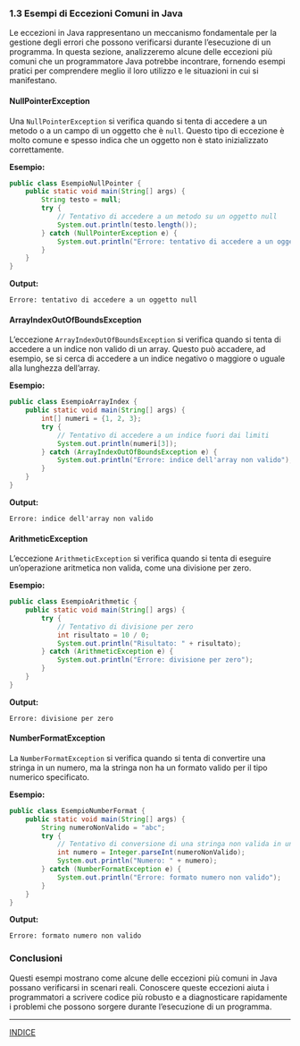 ### 1.3 Esempi di Eccezioni Comuni in Java

Le eccezioni in Java rappresentano un meccanismo fondamentale per la gestione degli errori che possono verificarsi durante l’esecuzione di un programma. In questa sezione, analizzeremo alcune delle eccezioni più comuni che un programmatore Java potrebbe incontrare, fornendo esempi pratici per comprendere meglio il loro utilizzo e le situazioni in cui si manifestano.

#### NullPointerException
Una `NullPointerException` si verifica quando si tenta di accedere a un metodo o a un campo di un oggetto che è `null`. Questo tipo di eccezione è molto comune e spesso indica che un oggetto non è stato inizializzato correttamente.

**Esempio:**
```java
public class EsempioNullPointer {
    public static void main(String[] args) {
        String testo = null;
        try {
            // Tentativo di accedere a un metodo su un oggetto null
            System.out.println(testo.length());
        } catch (NullPointerException e) {
            System.out.println("Errore: tentativo di accedere a un oggetto null");
        }
    }
}
```
**Output:**
```
Errore: tentativo di accedere a un oggetto null
```

#### ArrayIndexOutOfBoundsException
L’eccezione `ArrayIndexOutOfBoundsException` si verifica quando si tenta di accedere a un indice non valido di un array. Questo può accadere, ad esempio, se si cerca di accedere a un indice negativo o maggiore o uguale alla lunghezza dell’array.

**Esempio:**
```java
public class EsempioArrayIndex {
    public static void main(String[] args) {
        int[] numeri = {1, 2, 3};
        try {
            // Tentativo di accedere a un indice fuori dai limiti
            System.out.println(numeri[3]);
        } catch (ArrayIndexOutOfBoundsException e) {
            System.out.println("Errore: indice dell'array non valido");
        }
    }
}
```
**Output:**
```
Errore: indice dell'array non valido
```

#### ArithmeticException
L’eccezione `ArithmeticException` si verifica quando si tenta di eseguire un’operazione aritmetica non valida, come una divisione per zero.

**Esempio:**
```java
public class EsempioArithmetic {
    public static void main(String[] args) {
        try {
            // Tentativo di divisione per zero
            int risultato = 10 / 0;
            System.out.println("Risultato: " + risultato);
        } catch (ArithmeticException e) {
            System.out.println("Errore: divisione per zero");
        }
    }
}
```
**Output:**
```
Errore: divisione per zero
```

#### NumberFormatException
La `NumberFormatException` si verifica quando si tenta di convertire una stringa in un numero, ma la stringa non ha un formato valido per il tipo numerico specificato.

**Esempio:**
```java
public class EsempioNumberFormat {
    public static void main(String[] args) {
        String numeroNonValido = "abc";
        try {
            // Tentativo di conversione di una stringa non valida in un intero
            int numero = Integer.parseInt(numeroNonValido);
            System.out.println("Numero: " + numero);
        } catch (NumberFormatException e) {
            System.out.println("Errore: formato numero non valido");
        }
    }
}
```
**Output:**
```
Errore: formato numero non valido
```

### Conclusioni
Questi esempi mostrano come alcune delle eccezioni più comuni in Java possano verificarsi in scenari reali. Conoscere queste eccezioni aiuta i programmatori a scrivere codice più robusto e a diagnosticare rapidamente i problemi che possono sorgere durante l’esecuzione di un programma.

---
[INDICE](README.md)
